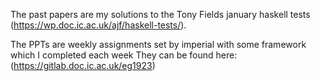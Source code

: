 The past papers are my solutions to the Tony Fields january haskell tests (https://wp.doc.ic.ac.uk/ajf/haskell-tests/).

The PPTs are weekly assignments set by imperial with some framework which I completed each week
They can be found here: (https://gitlab.doc.ic.ac.uk/eg1923)
